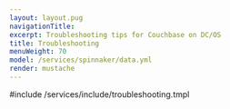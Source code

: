 ```yaml
---
layout: layout.pug
navigationTitle:
excerpt: Troubleshooting tips for Couchbase on DC/OS
title: Troubleshooting
menuWeight: 70
model: /services/spinnaker/data.yml
render: mustache
---
```


#include /services/include/troubleshooting.tmpl
